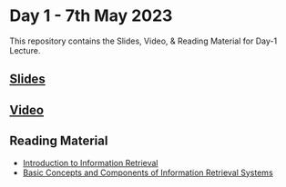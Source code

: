 # Day 1 - 7th May 2023

This repository contains the Slides, Video, & Reading Material for Day-1 Lecture.

## [Slides](https://manika-lamba.github.io/SOL/7_May_2023/#/title-slide)

## [Video](https://www.youtube.com/embed/toZX2bLmY0E "Day 1 Lecture")

## Reading Material

- [Introduction to Information Retrieval](https://github.com/manika-lamba/SOL/blob/main/7_May_2023/reading-material/Introduction-to-Information-Retrieval.pdf) 
- [Basic Concepts and Components of Information Retrieval Systems](https://github.com/manika-lamba/SOL/blob/main/7_May_2023/reading-material/Basic-Concepts-Components-IR.pdf)
